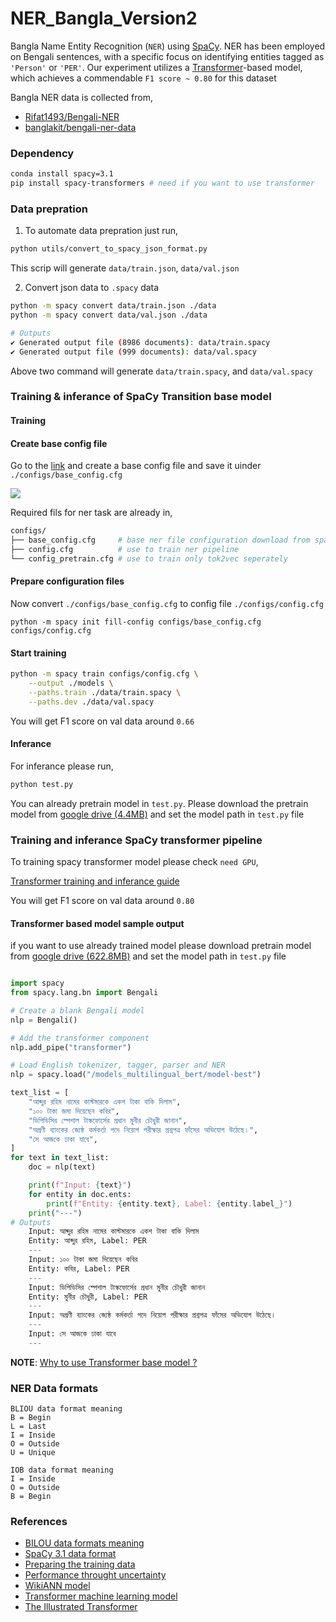 # NER_Bangla_Version2


Bangla Name Entity Recognition (`NER`) using [SpaCy](https://spacy.io/). NER has been employed on Bengali sentences, with a specific focus on identifying entities tagged as `'Person'` or `'PER'`. Our experiment utilizes a  [Transformer](https://en.wikipedia.org/wiki/Transformer_(machine_learning_model))-based model, which achieves a commendable `F1 score ~ 0.80` for this dataset

Bangla NER data is collected from, 
- [Rifat1493/Bengali-NER](https://raw.githubusercontent.com/Rifat1493/Bengali-NER/master/all_data.txt)
- [banglakit/bengali-ner-data](https://raw.githubusercontent.com/banglakit/bengali-ner-data/master/main.jsonl)

### Dependency
```bash
conda install spacy=3.1
pip install spacy-transformers # need if you want to use transformer 
```

### Data prepration

1. To automate data prepration just run,
```bash
python utils/convert_to_spacy_json_format.py
```
This scrip will generate `data/train.json`, `data/val.json`

2. Convert json data to `.spacy` data
```sh
python -m spacy convert data/train.json ./data
python -m spacy convert data/val.json ./data

# Outputs
✔ Generated output file (8986 documents): data/train.spacy
✔ Generated output file (999 documents): data/val.spacy
```
Above two command will generate `data/train.spacy`, and `data/val.spacy`

### Training & inferance of SpaCy Transition base model

#### Training 
#### Create base config file

Go to the [link](https://spacy.io/usage/training#config) and create a base config file and save it uinder `./configs/base_config.cfg`

![](./docs/images/spacy_base_config_file.png)

Required fils for ner task are already in,

```sh
configs/
├── base_config.cfg     # base ner file configuration download from spacy website
├── config.cfg          # use to train ner pipeline
└── config_pretrain.cfg # use to train only tok2vec seperately

```

#### Prepare configuration files
Now convert `./configs/base_config.cfg` to config file `./configs/config.cfg`

```
python -m spacy init fill-config configs/base_config.cfg configs/config.cfg
```

#### Start training
```bash
python -m spacy train configs/config.cfg \
    --output ./models \
    --paths.train ./data/train.spacy \
    --paths.dev ./data/val.spacy
```
You will get F1 score on val data around `0.66`

#### Inferance
For inferance please run,
```bash
python test.py
```
You can already pretrain model in `test.py`. Please download the pretrain model from [google drive (4.4MB)](https://drive.google.com/file/d/1IqF87JGlClqPsU7I7Et5lvi_BZksnKDl/view?usp=sharing) and set the model path in `test.py` file


### Training and inferance SpaCy transformer pipeline
To training spacy transformer model please check `need GPU`,

[Transformer training and inferance guide](./transformers/readme.md)

You will get F1 score on val data around `0.80`


#### Transformer based model sample output

if you want to use already trained model please download pretrain model from [google drive (622.8MB)](https://drive.google.com/drive/folders/1tGxN2fmaOFx7FK__Udr7WB02snhUL7_v?usp=sharing) and set the model path in `test.py` file

```python

import spacy
from spacy.lang.bn import Bengali

# Create a blank Bengali model
nlp = Bengali()

# Add the transformer component
nlp.add_pipe("transformer")

# Load English tokenizer, tagger, parser and NER
nlp = spacy.load("/models_multilingual_bert/model-best")

text_list = [
    "আব্দুর রহিম নামের কাস্টমারকে একশ টাকা বাকি দিলাম",
    "১০০ টাকা জমা দিয়েছেন কবির",
    "ডিপিডিসির স্পেশাল টাস্কফোর্সের প্রধান মুনীর চৌধুরী জানান",
    "অগ্রণী ব্যাংকের জ্যেষ্ঠ কর্মকর্তা পদে নিয়োগ পরীক্ষার প্রশ্নপত্র ফাঁসের অভিযোগ উঠেছে।",
    "সে আজকে ঢাকা যাবে",
]
for text in text_list:
    doc = nlp(text)

    print(f"Input: {text}")
    for entity in doc.ents:
        print(f"Entity: {entity.text}, Label: {entity.label_}")
    print("---")
# Outputs
    Input: আব্দুর রহিম নামের কাস্টমারকে একশ টাকা বাকি দিলাম
    Entity: আব্দুর রহিম, Label: PER
    ---
    Input: ১০০ টাকা জমা দিয়েছেন কবির
    Entity: কবির, Label: PER
    ---
    Input: ডিপিডিসির স্পেশাল টাস্কফোর্সের প্রধান মুনীর চৌধুরী জানান
    Entity: মুনীর চৌধুরী, Label: PER
    ---
    Input: অগ্রণী ব্যাংকের জ্যেষ্ঠ কর্মকর্তা পদে নিয়োগ পরীক্ষার প্রশ্নপত্র ফাঁসের অভিযোগ উঠেছে।
    ---
    Input: সে আজকে ঢাকা যাবে
    ---
```

__NOTE__: [Why to use Transformer base model ?](https://spacy.io/usage/embeddings-transformers#vectors-vs-language-models)

### NER Data formats
```
BLIOU data format meaning
B = Begin
L = Last
I = Inside
O = Outside
U = Unique
```

```
IOB data format meaning
I = Inside
O = Outside
B = Begin
```

### References
- [BILOU data formats meaning](https://stackoverflow.com/questions/17116446what-do-the-bilou-tags-mean-in-named-entity-recognition)
- [SpaCy 3.1 data format](https://zachlim98.github.io/me/2021-03/spacy3-ner-tutorial)
- [Preparing the training data](https://spacy.io/usage/training#training-data)
- [Performance throught uncertainty](https://saxamos.github.io/2020/07/31/en-improve-spacy-performance-through-uncertainty/)
- [WikiANN model](https://huggingface.co/datasets/wikiann)
- [Transformer machine learning model](https://en.wikipedia.org/wiki/Transformer_(machine_learning_model))
- [The Illustrated Transformer](https://jalammar.github.io/illustrated-transformer/)

